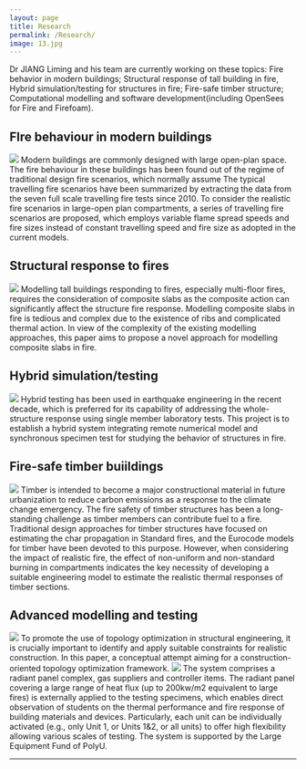 ```yaml
---
layout: page
title: Research
permalink: /Research/
image: 13.jpg
---
```


Dr JIANG Liming and his team are currently working on these topics: Fire behavior in modern buildings; Structural response of tall building in fire, Hybrid simulation/testing for structures in fire; Fire-safe timber structure; Computational modelling and software development(including OpenSees for Fire and Firefoam).

## FIre behaviour in modern buildings
![]({{site.baseurl}}/images/semifire.jpg)
Modern buildings are commonly designed with large open-plan space. The fire behaviour in these buildings has been found out of the regime of traditional design fire scenarios, which normally assume The typical travelling fire scenarios have been summarized by extracting the data from the seven full scale travelling fire tests since 2010.  To consider the realistic fire scenarios in large-open plan compartments, a series of travelling fire scenarios are proposed, which employs variable flame spread speeds and fire sizes instead of constant travelling speed and fire size as adopted in the current models. 


## Structural response to fires
![]({{site.baseurl}}/images/structfire.jpg)
Modelling tall buildings responding to fires, especially multi-floor fires, requires the
consideration of composite slabs as the composite action can significantly affect the structure
fire response. Modelling composite slabs in fire is tedious and complex due to the existence of
ribs and complicated thermal action. In view of the complexity of the existing modelling
approaches, this paper aims to propose a novel approach for modelling composite slabs in fire.


## Hybrid simulation/testing
![]({{site.baseurl}}/images/hybrid.jpg)
Hybrid testing has been used in earthquake engineering in the recent decade, which is preferred for its capability of addressing the whole-structure response using single member laboratory tests. This project is to establish a hybrid system integrating remote numerical model and synchronous specimen test for studying the behavior of structures in fire.

## Fire-safe timber buiildings
![]({{site.baseurl}}/images/timber.jpg)
Timber is intended to become a major constructional material in future urbanization to reduce carbon emissions as a response to the climate change emergency. The fire safety of timber structures has been a long-standing challenge as timber members can contribute fuel to a fire. Traditional design approaches for timber structures have focused on estimating the char propagation in Standard fires, and the Eurocode models for timber have been devoted to this purpose. However, when considering the impact of realistic fire, the effect of non-uniform and non-standard burning in compartments indicates the key necessity of developing a suitable engineering model to estimate the realistic thermal responses of timber sections. 

## Advanced modelling and testing
![]({{site.baseurl}}/images/IGAsim.jpg)
To promote the use of topology optimization in structural engineering, it is crucially important to identify and apply suitable constraints for realistic construction. In this paper, a conceptual attempt aiming for a construction-oriented topology optimization framework.
![]({{site.baseurl}}/images/Panel.jpg)
The system comprises a radiant panel complex, gas suppliers and controller items. The radiant panel covering a large range of heat flux (up to 200kw/m2 equivalent to large fires) is externally applied to the testing specimens, which enables direct observation of students on the thermal performance and fire response of building materials and devices. Particularly, each unit can be individually activated (e.g., only Unit 1, or Units 1&2, or all units) to offer high flexibility allowing various scales of testing. The system is supported by the Large Equipment Fund of PolyU.


***